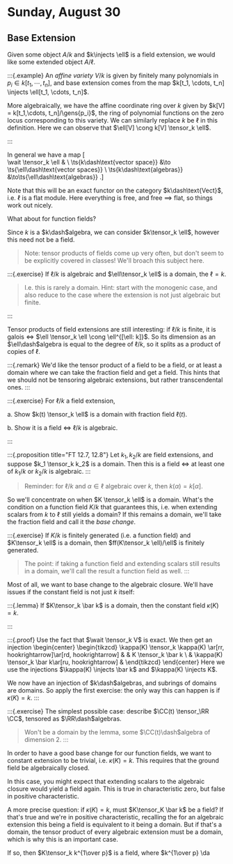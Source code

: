 # Sunday, August 30

## Base Extension

Given some object $A/k$ and $k\injects \ell$ is a field extension, we would like some extended object $A/\ell$.

:::{.example}
An *affine variety* $V/k$ is given by finitely many polynomials in $p_i \in k[t_1, \cdots, t_n]$, and base extension comes from the map $k[t_1, \cdots, t_n] \injects \ell[t_1, \cdots, t_n]$.

More algebraically, we have the affine coordinate ring over $k$ given by $k[V] = k[t_1,\cdots, t_n]/\gens{p_i}$, the ring of polynomial functions on the zero locus corresponding to this variety.
We can similarly replace $k$ be $\ell$ in this definition.
Here we can observe that $\ell[V] \cong k[V] \tensor_k \ell$.

:::

In general we have a map
\[  
\wait \tensor_k \ell & \\
\ts{k\dash\text{vector space}} &\to \ts{\ell\dash\text{vector spaces}} \\
\ts{k\dash\text{algebras}} &\to\ts{\ell\dash\text{algebras}}
.\]

Note that this will be an exact functor on the category $k\dash\text{Vect}$, i.e. $\ell$ is a flat module.
Here everything is free, and free $\implies$ flat, so things work out nicely.

What about for function fields?

Since $k$ is a $k\dash$algebra, we can consider $k\tensor_k \ell$, however this need not be a field.

> Note: tensor products of fields come up very often, but don't seem to be explicitly covered in classes!
  We'll broach this subject here.

:::{.exercise}
If $\ell/k$ is algebraic and $\ell\tensor_k \ell$ is a domain, the $\ell = k$.

> I.e. this is rarely a domain.
> Hint: start with the monogenic case, and also reduce to the case where the extension is not just algebraic but finite.

:::

Tensor products of field extensions are still interesting: if $\ell/k$ is finite, it is galois $\iff$ $\ell \tensor_k \ell \cong \ell^{[\ell: k]}$.
So its dimension as an $\ell\dash$algebra is equal to the degree of $\ell/k$, so it splits as a product of copies of $\ell$.

:::{.remark}
We'd like the tensor product of a field to be a field, or at least a domain where we can take the fraction field and get a field.
This hints that we should not be tensoring algebraic extensions, but rather transcendental ones.
:::

:::{.exercise}
For $\ell/k$ a field extension,

a. Show $k(t) \tensor_k \ell$ is a domain with fraction field $\ell(t)$.

b. Show it is a field $\iff$ $\ell/k$ is algebraic.

:::

:::{.proposition title="FT 12.7, 12.8"}
Let $k_1, k_2 / k$ are field extensions, and suppose $k_1 \tensor_k k_2$ is a domain.
Then this is a field $\iff$ at least one of $k_1/k$ or $k_2/k$ is algebraic.
:::

> Reminder: for $\ell/k$ and $\alpha\in \ell$ algebraic over $k$, then $k(\alpha) = k[\alpha]$.

So we'll concentrate on when $K \tensor_k \ell$ is a domain.
What's the condition on a function field $K/k$ that guarantees this, i.e. when extending scalars from $k$ to $\ell$ still yields a domain?
If this remains a domain, we'll take the fraction field and call it the *base change*.

:::{.exercise}
If $K/k$ is finitely generated (i.e. a function field) and $K\tensor_k \ell$ is a domain, then $ff(K\tensor_k \ell)/\ell$ is finitely generated.

> The point: if taking a function field and extending scalars still results in a domain, we'll call the result a function field as well.
:::

Most of all, we want to base change to the algebraic closure.
We'll have issues if the constant field is not just $k$ itself:

:::{.lemma}
If $K\tensor_k \bar k$ is a domain, then the constant field $\kappa(K) = k$.

:::

:::{.proof}
Use the fact that $\wait \tensor_k V$ is exact.
We then get an injection
\begin{center}
\begin{tikzcd}
\kappa(K) \tensor_k \kappa(K) \ar[rr, hookrightarrow]\ar[rd, hookrightarrow] & &
K \tensor_k \bar k \\
& \kappa(K) \tensor_k \bar k\ar[ru, hookrightarrow] & 
\end{tikzcd} 
\end{center}
Here we use the injections $\kappa(K) \injects \bar k$ and $\kappa(K) \injects K$.

We now have an injection of $k\dash$algebras, and subrings of domains are domains. 
So apply the first exercise: the only way this can happen is if $\kappa(K) = k$.
:::


:::{.exercise}
The simplest possible case: describe $\CC(t) \tensor_\RR \CC$, tensored as $\RR\dash$algebras.

> Won't be a domain by the lemma, some $\CC(t)\dash$algebra of dimension 2.
:::

In order to have a good base change for our function fields, we want to constant extension to be trivial, i.e. $\kappa(K) = k$. 
This requires that the ground field be algebraically closed.

In this case, you might expect that extending scalars to the algebraic closure would yield a field again.
This is true in characteristic zero, but false in positive characteristic.

A more precise question: if $\kappa(K) = k$, must $K\tensor_K \bar k$ be a field?
If that's true and we're in positive characteristic, recalling the for an algebraic extension this being a field is equivalent to it being a domain. 
But if that's a domain, the tensor product of every algebraic extension must be a domain, which is why this is an important case.

If so, then $K\tensor_k k^{1\over p}$ is a field, where $k^{1\over p} \da 









